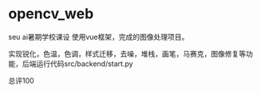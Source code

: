 # opencv_web
seu ai暑期学校课设
使用vue框架，完成的图像处理项目。


实现锐化，色温，色调，样式迁移，去噪，堆栈，画笔，马赛克，图像修复等功能，后端运行代码src/backend/start.py

总评100
